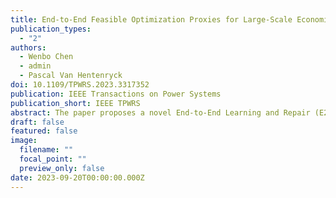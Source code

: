 ```yaml
---
title: End-to-End Feasible Optimization Proxies for Large-Scale Economic Dispatch
publication_types:
  - "2"
authors:
  - Wenbo Chen
  - admin
  - Pascal Van Hentenryck
doi: 10.1109/TPWRS.2023.3317352
publication: IEEE Transactions on Power Systems
publication_short: IEEE TPWRS
abstract: The paper proposes a novel End-to-End Learning and Repair (E2ELR) architecture for training optimization proxies for economic dispatch problems. E2ELR combines deep neural networks with closed-form, differentiable repair layers, thereby integrating learning and feasibility in an end-to-end fashion. E2ELR is also trained with self-supervised learning, removing the need for labeled data and the solving of numerous optimization problems offline. E2ELR is evaluated on industry-size power grids with tens of thousands of buses using an economic dispatch that co-optimizes energy and reserves. The results demonstrate that the self-supervised E2ELR achieves state-of-the-art performance, with optimality gaps that outperform other baselines by at least an order of magnitude.
draft: false
featured: false
image:
  filename: ""
  focal_point: ""
  preview_only: false
date: 2023-09-20T00:00:00.000Z
---
```

